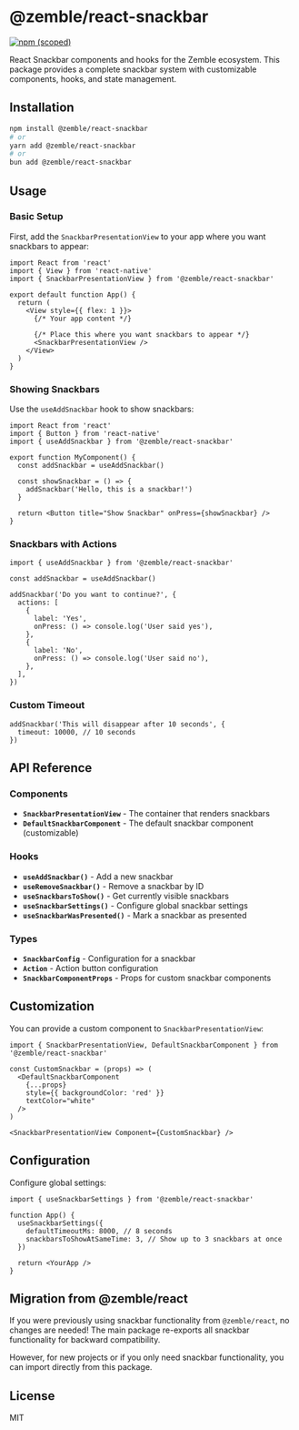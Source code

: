 # @zemble/react-snackbar

[![npm (scoped)](https://img.shields.io/npm/v/@zemble/react-snackbar?style=for-the-badge)](https://www.npmjs.com/package/@zemble/react-snackbar)

React Snackbar components and hooks for the Zemble ecosystem. This package provides a complete snackbar system with customizable components, hooks, and state management.

## Installation

```bash
npm install @zemble/react-snackbar
# or
yarn add @zemble/react-snackbar
# or
bun add @zemble/react-snackbar
```

## Usage

### Basic Setup

First, add the `SnackbarPresentationView` to your app where you want snackbars to appear:

```tsx
import React from 'react'
import { View } from 'react-native'
import { SnackbarPresentationView } from '@zemble/react-snackbar'

export default function App() {
  return (
    <View style={{ flex: 1 }}>
      {/* Your app content */}
      
      {/* Place this where you want snackbars to appear */}
      <SnackbarPresentationView />
    </View>
  )
}
```

### Showing Snackbars

Use the `useAddSnackbar` hook to show snackbars:

```tsx
import React from 'react'
import { Button } from 'react-native'
import { useAddSnackbar } from '@zemble/react-snackbar'

export function MyComponent() {
  const addSnackbar = useAddSnackbar()

  const showSnackbar = () => {
    addSnackbar('Hello, this is a snackbar!')
  }

  return <Button title="Show Snackbar" onPress={showSnackbar} />
}
```

### Snackbars with Actions

```tsx
import { useAddSnackbar } from '@zemble/react-snackbar'

const addSnackbar = useAddSnackbar()

addSnackbar('Do you want to continue?', {
  actions: [
    {
      label: 'Yes',
      onPress: () => console.log('User said yes'),
    },
    {
      label: 'No',
      onPress: () => console.log('User said no'),
    },
  ],
})
```

### Custom Timeout

```tsx
addSnackbar('This will disappear after 10 seconds', {
  timeout: 10000, // 10 seconds
})
```

## API Reference

### Components

- **`SnackbarPresentationView`** - The container that renders snackbars
- **`DefaultSnackbarComponent`** - The default snackbar component (customizable)

### Hooks

- **`useAddSnackbar()`** - Add a new snackbar
- **`useRemoveSnackbar()`** - Remove a snackbar by ID
- **`useSnackbarsToShow()`** - Get currently visible snackbars
- **`useSnackbarSettings()`** - Configure global snackbar settings
- **`useSnackbarWasPresented()`** - Mark a snackbar as presented

### Types

- **`SnackbarConfig`** - Configuration for a snackbar
- **`Action`** - Action button configuration
- **`SnackbarComponentProps`** - Props for custom snackbar components

## Customization

You can provide a custom component to `SnackbarPresentationView`:

```tsx
import { SnackbarPresentationView, DefaultSnackbarComponent } from '@zemble/react-snackbar'

const CustomSnackbar = (props) => (
  <DefaultSnackbarComponent
    {...props}
    style={{ backgroundColor: 'red' }}
    textColor="white"
  />
)

<SnackbarPresentationView Component={CustomSnackbar} />
```

## Configuration

Configure global settings:

```tsx
import { useSnackbarSettings } from '@zemble/react-snackbar'

function App() {
  useSnackbarSettings({
    defaultTimeoutMs: 8000, // 8 seconds
    snackbarsToShowAtSameTime: 3, // Show up to 3 snackbars at once
  })

  return <YourApp />
}
```

## Migration from @zemble/react

If you were previously using snackbar functionality from `@zemble/react`, no changes are needed! The main package re-exports all snackbar functionality for backward compatibility.

However, for new projects or if you only need snackbar functionality, you can import directly from this package.

## License

MIT